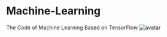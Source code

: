 # Machine-Learning
The Code of Machine Learning Based on TensorFlow
![avatar](http://soomal.net/images/doc/20180628/00075647.jpg)
